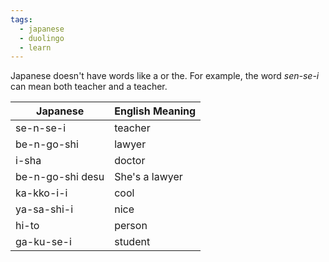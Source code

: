 ```yaml
---
tags:
  - japanese
  - duolingo
  - learn
---
```


Japanese doesn't have words like a or the.
For example, the word *sen-se-i* can mean both teacher and a teacher.

| Japanese         | English Meaning |
| ---------------- | --------------- |
| se-n-se-i        | teacher         |
| be-n-go-shi      | lawyer          |
| i-sha            | doctor          |
| be-n-go-shi desu | She's a lawyer  |
| ka-kko-i-i       | cool            |
| ya-sa-shi-i      | nice            |
| hi-to            | person          |
| ga-ku-se-i       | student         |
